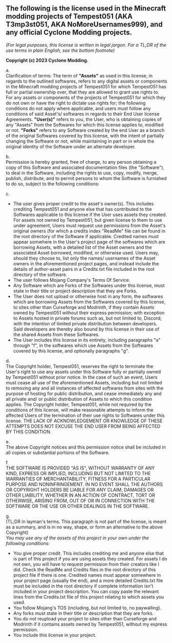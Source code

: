 ## The following is the license used in the Minecraft modding projects of Tempest051 (AKA T3mp3st051, AKA NoMoreUsernames999), and any official Cyclone Modding projects. 

*(For legal purposes, this license is written in legal jargon. For a TL;DR of the use terms in plain English, see the bottom footnote)*

**Copyright (c) 2023 Cyclone Modding.** 

a.  
Clarification of terms: The term of **"Assets"** as used in this license, in regards to the outlined softwares, refers to any digital assets or components in the Minecraft modding projects of Tempest051 for which Tempest051 has full or partial ownership over, that they are allowed to grant use rights to. For any assets or components of the projects of Tempest051 for which they do not own or have the right to dictate use rights for; the following conditions do not apply where applicable, and users must follow any conditions of said Asset's/ softwares in regards to their End User license Agreements. **"User(s)"** refers to you, the User, who is obtaining copies of any "Assets" from the Softwares for which this license applies to, modified or not. **"Forks"** refers to any Software created by the end User as a branch of the original Softwares covered by this license, with the intent of partially changing the Software or not, while maintaining in part or in whole the original identity of the Software under an alternate developer.  

b.  
Permission is hereby granted, free of charge, to any person obtaining a copy
of this Software and associated documentation files (the "Software"), to deal
in the Software, including the rights
to use, copy, modify, merge, publish, distribute, and to permit persons to whom the Software is
furnished to do so, subject to the following conditions:

c.  
- The user gives proper credit to the asset's owner(s). This includes crediting Tempest051 and anyone else that has contributed to the Softwares applicable to this license if the User uses assets they created. For assets not owned by Tempest051, but given license to them to use under agreement, Users must request use permissions from the Asset's original owners (for which a credits index "ReadMe" file can be found in the root directory of the Software if applicable. Credited names must appear somwhere in the User's project page of the softwares which are borrowing Assets, with a detailed list of the Asset owners and the associated Asset borrowed, modified, or otherwise used. Users may, should they choose to, list only the names/ usernames of the Asset owners in the aforementioned project pages, and instead include the details of author-asset pairs in a Credits.txt file included in the root directory of the software. 
- The user follows Mojang Company's Terms Of Service. 
- Any Software which are Forks of the Softwares under this license, must state in their title or project description that they are Forks. 
- The User does not upload or otherwise host in any form, the softwares which are borrowing Assets from the Softwares covered by this license, to sites other than Curseforge and Modrinth, if they contain Assets owned by Tempest051 without their express permission; with exception to Assets hosted in private forums such as, but not limited to, Discord; with the intention of limited private distribution between developers. Said developers are thereby also bound by this license in their use of the shared Assets from these Softwares.  
- The User includes this license in its entirety, including paragraphs "a" through "f", in the softwares which use Assets from the Softwares covered by this license, and optionally paragraphs "g".

d.   
The Copyright holder, Tempest051, reserves the right to terminate the User's right to use any assets under this Software fully or partially owned by Tempest051 without prior notice. In the case of such an event, Users must cease all use of the aforementioned Assets, including but not limited to removing any and all instances of affected softwares from sites with the purpose of hosting for public distribution, and cease immediately any and all private and/ or public distribution of Assets to which this condition applies. The Copyright holder, Tempest051, while not required by the conditions of this license, will make reasonable attempts to inform the affected Users of the termination of their use rights to Softwares under this license. THE LACK OF ACKNOWLEDGEMENT OR KNOWLEDGE OF THESE ATTEMPTS DOES NOT EXCUSE THE END USER FROM BEING AFFECTED BY THIS CONDITION.  

e.   
The above Copyright notices and this permission notice shall be included in all
copies or substantial portions of the Software.

f.   
THE SOFTWARE IS PROVIDED "AS IS", WITHOUT WARRANTY OF ANY KIND, EXPRESS OR
IMPLIED, INCLUDING BUT NOT LIMITED TO THE WARRANTIES OF MERCHANTABILITY,
FITNESS FOR A PARTICULAR PURPOSE AND NONINFRINGEMENT. IN NO EVENT SHALL THE
AUTHORS OR COPYRIGHT HOLDERS BE LIABLE FOR ANY CLAIM, DAMAGES OR OTHER
LIABILITY, WHETHER IN AN ACTION OF CONTRACT, TORT OR OTHERWISE, ARISING FROM,
OUT OF OR IN CONNECTION WITH THE SOFTWARE OR THE USE OR OTHER DEALINGS IN THE
SOFTWARE.  

g.   
(TL;DR in layman's terms. This paragraph is not part of the license, is meant as a summary, and is in no way, shape, or form an alternative to the above Copyright)   
*You may use any of the assets of this project in your own under the following conditions:* 

- You give proper credit. This includes crediting me and anyone else that is part of this project if you are using assets they created. For assets I do not own, you will have to request permission from their creators like I did. Check the ReadMe and Credits files in the root directory of this project file if there is one. Credited names must appear somewhere in your project page (usually the end), and a more detailed Credits.txt file must be included in the root directory if complete information isn't included in your project description. You can copy paste the relevant lines from the Credits.txt file of this project relating to which assets you used. 
- You follow Mojang's TOS (including, but not limited to, no paywalling). 
- Any forks must state in their title or description that they are forks.    
- You do not reupload your project to sites other than Curseforge and Modrinth if it contains assets owned by Tempest051, without my express permission. 
- You include this license in your project. 



